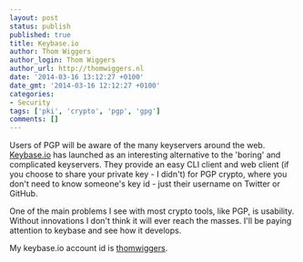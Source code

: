 ```yaml
---
layout: post
status: publish
published: true
title: Keybase.io
author: Thom Wiggers
author_login: Thom Wiggers
author_url: http://thomwiggers.nl
date: '2014-03-16 13:12:27 +0100'
date_gmt: '2014-03-16 12:12:27 +0100'
categories:
- Security
tags: ['pki', 'crypto', 'pgp', 'gpg']
comments: []
---
```


<p>Users of PGP will be aware of the many keyservers around the web. <a
href="http://keybase.io" target="_blank">Keybase.io</a> has launched as an
interesting alternative to the 'boring' and complicated keyservers. They provide
an easy CLI client and web client (if you choose to share your private key
- I didn't) for PGP crypto, where you don't need to know someone's key id - just
    their username on Twitter or GitHub.</p>

<!--more-->

<p>One of the main problems I see with most crypto tools, like PGP, is usability. Without innovations I don't think it will ever reach the masses. I'll be paying attention to keybase and see how it develops.</p>
<p>My keybase.io account id is <a href="http://keybase.io/thomwiggers" target="_blank">thomwiggers</a>.</p>
